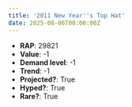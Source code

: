 ```yaml
---
title: '2011 New Year''s Top Hat'
date: 2025-08-06T00:00:00Z
---
```

- **RAP**: 29821
- **Value**: -1
- **Demand level**: -1
- **Trend**: -1
- **Projected?**: True
- **Hyped?**: True
- **Rare?**: True
